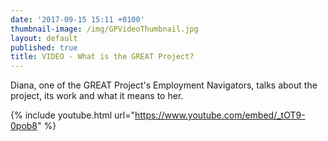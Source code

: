 ```yaml
---
date: '2017-09-15 15:11 +0100'
thumbnail-image: /img/GPVideoThumbnail.jpg
layout: default
published: true
title: VIDEO - What is the GREAT Project?
---
```


Diana, one of the GREAT Project's Employment Navigators, talks about the project, its work and what it means to her. 


{% include youtube.html url="https://www.youtube.com/embed/_tOT9-0pob8" %}
